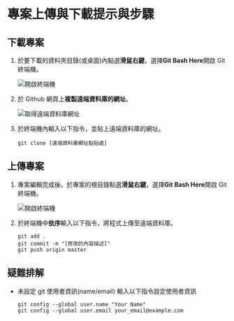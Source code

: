 # 專案上傳與下載提示與步驟

## 下載專案

1. 於要下載的資料夾目錄(或桌面)內點選**滑鼠右鍵**，選擇**Git Bash Here**開啟 Git 終端機。

   ![開啟終端機](https://raw.githubusercontent.com/mmslab-cc/readme-template/master/Image/00.png)

1. 於 Github 網頁上**複製遠端資料庫的網址**。

   ![取得遠端資料庫網址](https://raw.githubusercontent.com/mmslab-cc/readme-template/master/Image/01.png)

1. 於終端機內輸入以下指令，並貼上遠端資料庫的網址。

   ```shell
   git clone [遠端資料庫網址黏貼處]
   ```

## 上傳專案

1. 專案編輯完成後，於專案的根目錄點選**滑鼠右鍵**，選擇**Git Bash Here**開啟 Git 終端機。

   ![開啟終端機](https://raw.githubusercontent.com/mmslab-cc/readme-template/master/Image/02.png)

1. 於終端機中**依序**輸入以下指令，將程式上傳至遠端資料庫。
   ```shell
   git add .
   git commit -m "[修改的內容描述]"
   git push origin master
   ```

## 疑難排解

- 未設定 git 使用者資訊(name/email)
  輸入以下指令設定使用者資訊
  ```shell
  git config --global user.name "Your Name"
  git config --global user.email your_email@example.com
  ```
